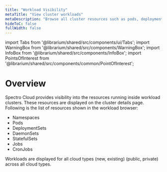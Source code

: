 ```yaml
---
title: "Workload Visibility"
metaTitle: "View cluster workloads"
metaDescription: "Browse all cluster resources such as pods, deployment sets, etc."
hideToC: false
fullWidth: false
---
```


import Tabs from '@librarium/shared/src/components/ui/Tabs';
import WarningBox from '@librarium/shared/src/components/WarningBox';
import InfoBox from '@librarium/shared/src/components/InfoBox';
import PointsOfInterest from '@librarium/shared/src/components/common/PointOfInterest';

# Overview

Spectro Cloud provides visibility into the resources running inside workload clusters. These resources are displayed on the cluster details page. Following is the list of resources shown in the workload browser:

* Namespaces
* Pods
* DeploymentSets
* DaemonSets
* StatefulSets
* Jobs
* CronJobs

<InfoBox>
    Workloads are displayed for all cloud types (new, existing) (public, private) across all cloud types.
</InfoBox>
